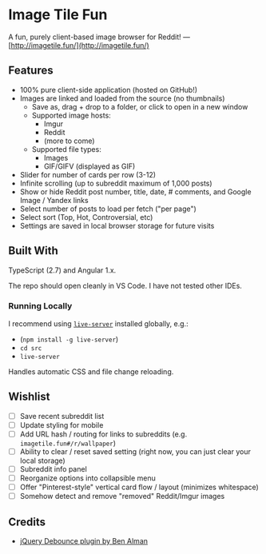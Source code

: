 # Image Tile Fun

A fun, purely client-based image browser for Reddit! &mdash; [http://imagetile.fun/](http://imagetile.fun/)

## Features

* 100% pure client-side application (hosted on GitHub!)
* Images are linked and loaded from the source (no thumbnails)
    * Save as, drag + drop to a folder, or click to open in a new window
    * Supported image hosts:
        * Imgur
        * Reddit
        * (more to come)
    * Supported file types:
        * Images
        * GIF/GIFV (displayed as GIF)
* Slider for number of cards per row (3-12)
* Infinite scrolling (up to subreddit maximum of 1,000 posts)
* Show or hide Reddit post number, title, date, # comments, and Google Image / Yandex links
* Select number of posts to load per fetch ("per page")
* Select sort (Top, Hot, Controversial, etc)
* Settings are saved in local browser storage for future visits

## Built With

TypeScript (2.7) and Angular 1.x.

The repo should open cleanly in VS Code. I have not tested other IDEs.

### Running Locally

I recommend using [`live-server`](https://www.npmjs.com/package/live-server) installed globally, e.g.:

* (`npm install -g live-server`)
* `cd src`
* `live-server`

Handles automatic CSS and file change reloading.

## Wishlist

* [ ] Save recent subreddit list
* [ ] Update styling for mobile
* [ ] Add URL hash / routing for links to subreddits (e.g. `imagetile.fun#/r/wallpaper`)
* [ ] Ability to clear / reset saved setting (right now, you can just clear your local storage)
* [ ] Subreddit info panel
* [ ] Reorganize options into collapsible menu
* [ ] Offer "Pinterest-style" vertical card flow / layout (minimizes whitespace)
* [ ] Somehow detect and remove "removed" Reddit/Imgur images

## Credits

* [jQuery Debounce plugin by Ben Alman](http://benalman.com/projects/jquery-throttle-debounce-plugin/)
